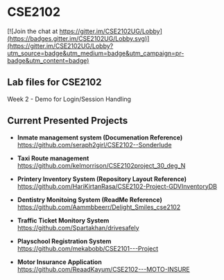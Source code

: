 # CSE2102

[![Join the chat at https://gitter.im/CSE2102UG/Lobby](https://badges.gitter.im/CSE2102UG/Lobby.svg)](https://gitter.im/CSE2102UG/Lobby?utm_source=badge&utm_medium=badge&utm_campaign=pr-badge&utm_content=badge)

## Lab files for CSE2102

Week 2 - Demo for Login/Session Handling


## Current Presented Projects

* **Inmate management system (Documenation Reference)** https://github.com/seraph2girl/CSE2102--Sonderlude

* **Taxi Route management** https://github.com/kelmorrison/CSE2102project_30_deg_N

* **Printery Inventory System (Repository Layout Reference)** https://github.com/HariKirtanRasa/CSE2102-Project-GDVInventoryDB

* **Dentistry Monitoing System (ReadMe Reference)** https://github.com/Aammbbeerr/Delight_Smiles_cse2102

* **Traffic Ticket Monitory System** https://github.com/Spartakhan/drivesafely

* **Playschool Registration System** https://github.com/mekabobb/CSE2101---Project

* **Motor Insurance Application** https://github.com/ReaadKayum/CSE2102---MOTO-INSURE